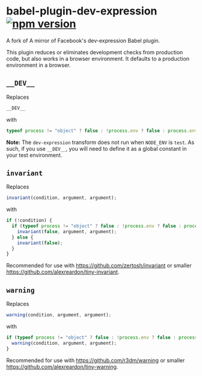 # babel-plugin-dev-expression [![npm version](https://badge.fury.io/js/babel-plugin-dev-expression.svg)](https://badge.fury.io/js/babel-plugin-dev-expression)

A fork of A mirror of Facebook's dev-expression Babel plugin.

This plugin reduces or eliminates development checks from production code, but also works in a browser environment.
It defaults to a production environment in a browser.

## `__DEV__`

Replaces

```js
__DEV__
```

with

```js
typeof process != "object" ? false : !process.env ? false : process.env.NODE_ENV !== "production"
```

**Note:** The `dev-expression` transform does not run when `NODE_ENV` is `test`. As such, if you use `__DEV__`, you will need to define it as a global constant in your test environment.

## `invariant`

Replaces

```js
invariant(condition, argument, argument);
```

with

```js
if (!condition) {
  if (typeof process != "object" ? false : !process.env ? false : process.env.NODE_ENV !== "production") {
    invariant(false, argument, argument);
  } else {
    invariant(false);
  }
}
```

Recommended for use with https://github.com/zertosh/invariant or smaller https://github.com/alexreardon/tiny-invariant.

## `warning`

Replaces

```js
warning(condition, argument, argument);
```

with

```js
if (typeof process != "object" ? false : !process.env ? false : process.env.NODE_ENV !== "production") {
  warning(condition, argument, argument);
}
```

Recommended for use with https://github.com/r3dm/warning or smaller https://github.com/alexreardon/tiny-warning.
